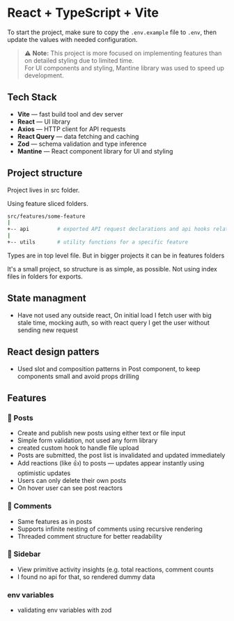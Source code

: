 # React + TypeScript + Vite

To start the project, make sure to copy the `.env.example` file to `.env`, then update the values with needed configuration.

> ⚠️ **Note:** This project is more focused on implementing features than on detailed styling due to limited time.  
> For UI components and styling, Mantine library was used to speed up development.

## Tech Stack

- **Vite** — fast build tool and dev server  
- **React** — UI library  
- **Axios** — HTTP client for API requests  
- **React Query** — data fetching and caching  
- **Zod** — schema validation and type inference  
- **Mantine** — React component library for UI and styling

## Project structure

Project lives in src folder.

Using feature sliced folders.

```sh
src/features/some-feature
|
+-- api         # exported API request declarations and api hooks related to a specific feature
|
+-- utils       # utility functions for a specific feature
```
Types are in top level file. But in bigger projects it can be in features folders


It's a small project, so structure is as simple, as possible.
Not using index files in folders for exports.

## State managment
- Have not used any outside react, On initial load I fetch user with big stale time, mocking auth, so with react query I get the user without sending new request

## React design patters
- Used slot and composition patterns in Post component, to keep components small and avoid props drilling

## Features

### 📝 Posts
- Create and publish new posts using either text or file input
- Simple form validation, not used any form library
- created custom hook to handle file upload
- Posts are submitted, the post list is invalidated and updated immediately
- Add reactions (like 👍) to posts — updates appear instantly using optimistic updates
- Users can only delete their own posts
- On hover user can see post reactors

### 💬 Comments
- Same features as in posts
- Supports infinite nesting of comments using recursive rendering
- Threaded comment structure for better readability

### 🧭 Sidebar
- View primitive activity insights (e.g. total reactions, comment counts
- I found no api for that, so rendered dummy data

###  env variables
- validating env variables with zod


